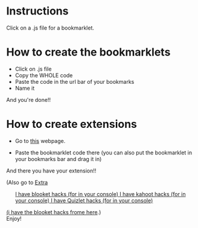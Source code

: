 # Instructions
Click on a .js file for a bookmarklet.

# How to create the bookmarklets
<ul>
  <li>Click on .js file</li>
  <li>Copy the WHOLE code</li>
  <li>Paste the code in the url bar of your bookmarks</li>
  <li>Name it</li>
</ul>
 And you're done!!


# How to create extensions
<ul>
  <li><p>Go to <a href="http://sandbox.self.li/bookmarklet-to-extension">this</a> webpage.</p></li>
  <li>Paste the bookmarklet code there (you can also put the bookmarklet in your bookmarks bar and drag it in)</li>
</ul>
  And there you have your extension!!

<p>(Also go to <a href="jdkgaming.nl>here</a> for more cool stuff!!)</p>

# Extra
<ol>
 <il>I have blooket hacks (for in your console)</il> 
 <il>I have kahoot hacks (for in your console)</il>
 <il>I have Quizlet hacks (for in your console)</il>
</ol>

(i have the blooket hacks frome <a href="https://github.com/DannyDan0167/Blooket-Cheats/blob/main/gui.min.js">here</a>.)
<br>
Enjoy!







